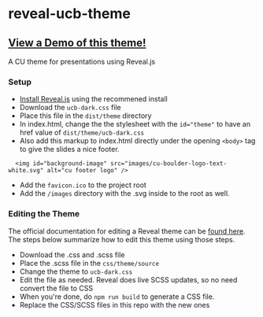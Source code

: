 # reveal-ucb-theme
## [View a Demo of this theme!](https://cuboulder.github.io/reveal-ucb-theme/#/)
A CU theme for presentations using Reveal.js


### Setup
- [Install Reveal.js](https://revealjs.com/installation/#full-setup) using the recommened install
- Download the ````ucb-dark.css```` file
- Place this file in the ````dist/theme```` directory
- In index.html, change the the stylesheet with the ````id="theme"```` to have an href value of ````dist/theme/ucb-dark.css````
- Also add this markup to index.html directly under the opening ````<body>```` tag to give the slides a nice footer.
````
  <img id="background-image" src="images/cu-boulder-logo-text-white.svg" alt="cu footer logo" />
````
- Add the ````favicon.ico```` to the project root
- Add the ````/images```` directory with the .svg inside to the root as well. 

### Editing the Theme
The official documentation for editing a Reveal theme can be [found here](https://github.com/hakimel/reveal.js/blob/master/css/theme/README.md). The steps below summarize how to edit this theme using those steps.
- Download the .css and .scss file
- Place the .scss file in the ````css/theme/source````
- Change the theme to ````ucb-dark.css````
- Edit the file as needed. Reveal does live SCSS updates, so no need convert the file to CSS
- When you're done, do ````npm run build```` to generate a CSS file. 
- Replace the CSS/SCSS files in this repo with the new ones

